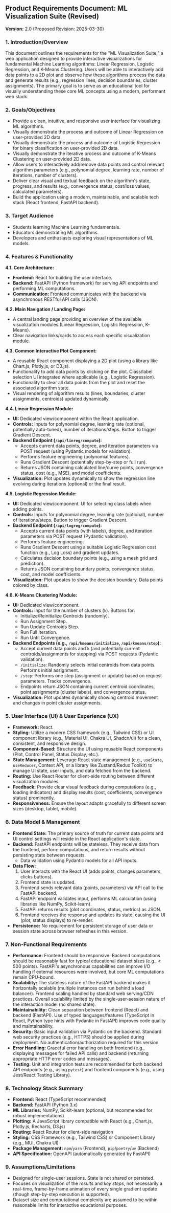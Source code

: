 ## Product Requirements Document: ML Visualization Suite (Revised)

**Version:** 2.0 (Proposed Revision: 2025-03-30)

### 1. Introduction/Overview

This document outlines the requirements for the "ML Visualization Suite," a web application designed to provide interactive visualizations for fundamental Machine Learning algorithms: Linear Regression, Logistic Regression, and K-Means Clustering. Users will be able to interactively add data points to a 2D plot and observe how these algorithms process the data and generate results (e.g., regression lines, decision boundaries, cluster assignments). The primary goal is to serve as an educational tool for visually understanding these core ML concepts using a modern, performant web stack.

### 2. Goals/Objectives

*   Provide a clean, intuitive, and responsive user interface for visualizing ML algorithms.
*   Visually demonstrate the process and outcome of Linear Regression on user-provided 2D data.
*   Visually demonstrate the process and outcome of Logistic Regression for binary classification on user-provided 2D data.
*   Visually demonstrate the iterative process and outcome of K-Means Clustering on user-provided 2D data.
*   Allow users to interactively add/remove data points and control relevant algorithm parameters (e.g., polynomial degree, learning rate, number of iterations, number of clusters).
*   Deliver clear visual and textual feedback on the algorithm's state, progress, and results (e.g., convergence status, cost/loss values, calculated parameters).
*   Build the application using a modern, maintainable, and scalable tech stack (React frontend, FastAPI backend).

### 3. Target Audience

*   Students learning Machine Learning fundamentals.
*   Educators demonstrating ML algorithms.
*   Developers and enthusiasts exploring visual representations of ML models.

### 4. Features & Functionality

**4.1. Core Architecture:**

*   **Frontend:** React for building the user interface.
*   **Backend:** FastAPI (Python framework) for serving API endpoints and performing ML computations.
*   **Communication:** Frontend communicates with the backend via asynchronous RESTful API calls (JSON).

**4.2. Main Navigation / Landing Page:**

*   A central landing page providing an overview of the available visualization modules (Linear Regression, Logistic Regression, K-Means).
*   Clear navigation links/cards to access each specific visualization module.

**4.3. Common Interactive Plot Component:**

*   A reusable React component displaying a 2D plot (using a library like Chart.js, Plotly.js, or D3.js).
*   Functionality to add data points by clicking on the plot. Class/label selection UI integrated where applicable (e.g., Logistic Regression).
*   Functionality to clear all data points from the plot and reset the associated algorithm state.
*   Visual rendering of algorithm results (lines, boundaries, cluster assignments, centroids) updated dynamically.

**4.4. Linear Regression Module:**

*   **UI:** Dedicated view/component within the React application.
*   **Controls:** Inputs for polynomial degree, learning rate (optional, potentially auto-tuned), number of iterations/steps. Button to trigger Gradient Descent.
*   **Backend Endpoint (`/api/linreg/compute`):**
    *   Accepts current data points, degree, and iteration parameters via POST request (using Pydantic models for validation).
    *   Performs feature engineering (polynomial features).
    *   Runs Gradient Descent (potentially step-by-step or full run).
    *   Returns JSON containing calculated line/curve points, convergence status, cost (e.g., MSE), and model coefficients.
*   **Visualization:** Plot updates dynamically to show the regression line evolving during iterations (optional) or the final result.

**4.5. Logistic Regression Module:**

*   **UI:** Dedicated view/component. UI for selecting class labels when adding points.
*   **Controls:** Inputs for polynomial degree, learning rate (optional), number of iterations/steps. Button to trigger Gradient Descent.
*   **Backend Endpoint (`/api/logreg/compute`):**
    *   Accepts current data points (with labels), degree, and iteration parameters via POST request (Pydantic validation).
    *   Performs feature engineering.
    *   Runs Gradient Descent using a suitable Logistic Regression cost function (e.g., Log Loss) and gradient updates.
    *   Calculates decision boundary points (e.g., using a mesh grid and prediction).
    *   Returns JSON containing boundary points, convergence status, cost, and model coefficients.
*   **Visualization:** Plot updates to show the decision boundary. Data points colored by class.

**4.6. K-Means Clustering Module:**

*   **UI:** Dedicated view/component.
*   **Controls:** Input for the number of clusters (`k`). Buttons for:
    *   Initialize/Reinitialize Centroids (randomly).
    *   Run Assignment Step.
    *   Run Update Centroids Step.
    *   Run Full Iteration.
    *   Run Until Convergence.
*   **Backend Endpoints (e.g., `/api/kmeans/initialize`, `/api/kmeans/step`):**
    *   Accept current data points and `k` (and potentially current centroids/assignments for stepping) via POST requests (Pydantic validation).
    *   `/initialize`: Randomly selects initial centroids from data points. Performs initial assignment.
    *   `/step`: Performs one step (assignment or update) based on request parameters. Tracks convergence.
    *   Endpoints return JSON containing current centroid coordinates, point assignments (cluster labels), and convergence status.
*   **Visualization:** Plot updates dynamically showing centroid movement and changes in point cluster assignments.

### 5. User Interface (UI) & User Experience (UX)

*   **Framework:** React.
*   **Styling:** Utilize a modern CSS framework (e.g., Tailwind CSS) or UI component library (e.g., Material UI, Chakra UI, Shadcn/ui) for a clean, consistent, and responsive design.
*   **Component-Based:** Structure the UI using reusable React components (Plot, Control Panel, Status Display, etc.).
*   **State Management:** Leverage React state management (e.g., `useState`, `useReducer`, Context API, or a library like Zustand/Redux Toolkit) to manage UI state, user inputs, and data fetched from the backend.
*   **Routing:** Use React Router for client-side routing between different visualization modules.
*   **Feedback:** Provide clear visual feedback during computations (e.g., loading indicators) and display results (cost, coefficients, convergence status) prominently.
*   **Responsiveness:** Ensure the layout adapts gracefully to different screen sizes (desktop, tablet, mobile).

### 6. Data Model & Management

*   **Frontend State:** The primary source of truth for current data points and UI control settings will reside in the React application's state.
*   **Backend:** FastAPI endpoints will be stateless. They receive data from the frontend, perform computations, and return results without persisting state between requests.
    *   Data validation using Pydantic models for all API inputs.
*   **Data Flow:**
    1.  User interacts with the React UI (adds points, changes parameters, clicks buttons).
    2.  Frontend state is updated.
    3.  Frontend sends relevant data (points, parameters) via API call to the FastAPI backend.
    4.  FastAPI endpoint validates input, performs ML calculation (using libraries like NumPy, Scikit-learn).
    5.  FastAPI returns results (plot coordinates, status, metrics) as JSON.
    6.  Frontend receives the response and updates its state, causing the UI (plot, status displays) to re-render.
*   **Persistence:** No requirement for persistent storage of user data or session state across browser refreshes in this version.

### 7. Non-Functional Requirements

*   **Performance:** Frontend should be responsive. Backend computations should be reasonably fast for typical educational dataset sizes (e.g., < 500 points). FastAPI's asynchronous capabilities can improve I/O handling if external resources were involved, but core ML computations remain CPU-bound.
*   **Scalability:** The stateless nature of the FastAPI backend makes it horizontally scalable (multiple instances can run behind a load balancer). Frontend scaling handled by standard web serving/CDN practices. Overall scalability limited by the single-user-session nature of the interaction model (no shared state).
*   **Maintainability:** Clean separation between frontend (React) and backend (FastAPI). Use of typed languages/features (TypeScript in React, Python type hints with Pydantic in FastAPI) improves code quality and maintainability.
*   **Security:** Basic input validation via Pydantic on the backend. Standard web security practices (e.g., HTTPS) should be applied during deployment. No authentication/authorization required for this version.
*   **Error Handling:** Graceful error handling on both frontend (e.g., displaying messages for failed API calls) and backend (returning appropriate HTTP error codes and messages).
*   **Testing:** Unit and integration tests are recommended for both backend API endpoints (e.g., using `pytest`) and frontend components (e.g., using Jest/React Testing Library).

### 8. Technology Stack Summary

*   **Frontend:** React (TypeScript recommended)
*   **Backend:** FastAPI (Python 3.x)
*   **ML Libraries:** NumPy, Scikit-learn (optional, but recommended for robust implementations)
*   **Plotting:** A JavaScript library compatible with React (e.g., Chart.js, Plotly.js, Recharts, D3.js)
*   **Routing:** React Router for client-side navigation
*   **Styling:** CSS Framework (e.g., Tailwind CSS) or Component Library (e.g., MUI, Chakra UI)
*   **Package Management:** `npm`/`yarn` (Frontend), `pip`/`poetry`/`uv` (Backend)
*   **API Specification:** OpenAPI (automatically generated by FastAPI)

### 9. Assumptions/Limitations

*   Designed for single-user sessions. State is not shared or persisted.
*   Focuses on visualization of the *results* and *key steps*, not necessarily a real-time, frame-by-frame animation of every single gradient update (though step-by-step execution is supported).
*   Dataset size and computational complexity are assumed to be within reasonable limits for interactive educational purposes.
